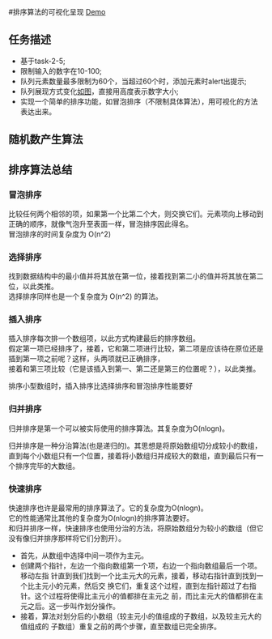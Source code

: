#排序算法的可视化呈现
[Demo](http://1039958384.github.io/IFE/task-2-6/)
## 任务描述
* 基于task-2-5;
* 限制输入的数字在10-100;
* 队列元素数量最多限制为60个，当超过60个时，添加元素时alert出提示;
* 队列展现方式变化[如图](http://7xrp04.com1.z0.glb.clouddn.com/task_2_19_1.jpg)，直接用高度表示数字大小;
* 实现一个简单的排序功能，如冒泡排序（不限制具体算法），用可视化的方法表达出来。

## 随机数产生算法

## 排序算法总结
### 冒泡排序
比较任何两个相邻的项，如果第一个比第二个大，则交换它们。元素项向上移动到正确的顺序，就像气泡升至表面一样，冒泡排序因此得名。<br>
冒泡排序的时间复杂度为 O(n^2)

### 选择排序
找到数据结构中的最小值并将其放在第一位，接着找到第二小的值并将其放在第二位，以此类推。<br>
选择排序同样也是一个复杂度为 O(n^2) 的算法。

### 插入排序
插入排序每次排一个数组项，以此方式构建最后的排序数组。<br>
假定第一项已经排序了，接着，它和第二项进行比较，第二项是应该待在原位还是插到第一项之前呢？这样，头两项就已正确排序，<br>
接着和第三项比较（它是该插入到第一、第二还是第三的位置呢？），以此类推。<br>

排序小型数组时，插入排序比选择排序和冒泡排序性能要好

### 归并排序
归并排序是第一个可以被实际使用的排序算法。其复杂度为O(nlogn)。<br>

归并排序是一种分治算法(也是递归的)。其思想是将原始数组切分成较小的数组，直到每个小数组只有一个位置，接着将小数组归并成较大的数组，直到最后只有一个排序完毕的大数组。<br>


### 快速排序

快速排序也许是最常用的排序算法了。它的复杂度为O(nlogn)。<br>
它的性能通常比其他的复杂度为O(nlogn)的排序算法要好。<br>
和归并排序一样，快速排序也使用分治的方法，将原始数组分为较小的数组（但它没有像归并排序那样将它们分割开）。<br>

*  首先，从数组中选择中间一项作为主元。
*  创建两个指针，左边一个指向数组第一个项，右边一个指向数组最后一个项。移动左指
针直到我们找到一个比主元大的元素，接着，移动右指针直到找到一个比主元小的元素，然后交
换它们，重复这个过程，直到左指针超过了右指针。这个过程将使得比主元小的值都排在主元之
前，而比主元大的值都排在主元之后。这一步叫作划分操作。
*  接着，算法对划分后的小数组（较主元小的值组成的子数组，以及较主元大的值组成的
子数组）重复之前的两个步骤，直至数组已完全排序。

